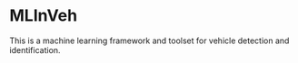 # MLInVeh
This is a machine learning framework and toolset for vehicle detection and identification.
